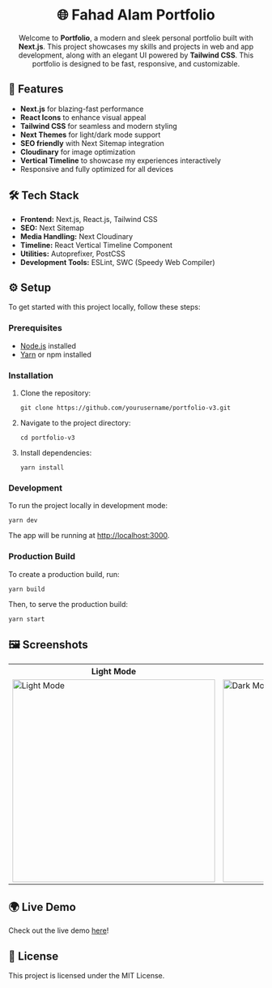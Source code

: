 <h1 align="center">🌐 Fahad Alam Portfolio </h1>

<p align="center">
  Welcome to <strong> Portfolio</strong>, a modern and sleek personal portfolio built with <strong>Next.js</strong>. This project showcases my skills and projects in web and app development, along with an elegant UI powered by <strong>Tailwind CSS</strong>. This portfolio is designed to be fast, responsive, and customizable.
</p>

<h2>🚀 Features</h2>
<ul>
  <li><strong>Next.js</strong> for blazing-fast performance</li>
  <li><strong>React Icons</strong> to enhance visual appeal</li>
  <li><strong>Tailwind CSS</strong> for seamless and modern styling</li>
  <li><strong>Next Themes</strong> for light/dark mode support</li>
  <li><strong>SEO friendly</strong> with Next Sitemap integration</li>
  <li><strong>Cloudinary</strong> for image optimization</li>
  <li><strong>Vertical Timeline</strong> to showcase my experiences interactively</li>
  <li>Responsive and fully optimized for all devices</li>
</ul>

<h2>🛠️ Tech Stack</h2>
<ul>
  <li><strong>Frontend:</strong> Next.js, React.js, Tailwind CSS</li>
  <li><strong>SEO:</strong> Next Sitemap</li>
  <li><strong>Media Handling:</strong> Next Cloudinary</li>
  <li><strong>Timeline:</strong> React Vertical Timeline Component</li>
  <li><strong>Utilities:</strong> Autoprefixer, PostCSS</li>
  <li><strong>Development Tools:</strong> ESLint, SWC (Speedy Web Compiler)</li>
</ul>

<h2>⚙️ Setup</h2>
<p>To get started with this project locally, follow these steps:</p>

<h3>Prerequisites</h3>
<ul>
  <li><a href="https://nodejs.org/en/">Node.js</a> installed</li>
  <li><a href="https://yarnpkg.com/">Yarn</a> or npm installed</li>
</ul>

<h3>Installation</h3>
<ol>
  <li>Clone the repository:</li>

  <pre><code>git clone https://github.com/yourusername/portfolio-v3.git</code></pre>

  <li>Navigate to the project directory:</li>

  <pre><code>cd portfolio-v3</code></pre>

  <li>Install dependencies:</li>

  <pre><code>yarn install</code></pre>
</ol>

<h3>Development</h3>
<p>To run the project locally in development mode:</p>

<pre><code>yarn dev</code></pre>
<p>The app will be running at <a href="http://localhost:3000">http://localhost:3000</a>.</p>

<h3>Production Build</h3>
<p>To create a production build, run:</p>

<pre><code>yarn build</code></pre>

<p>Then, to serve the production build:</p>

<pre><code>yarn start</code></pre>

<h2>🖼️ Screenshots</h2>

<table>
  <tr>
    <th>Light Mode</th>
    <th>Dark Mode</th>
  </tr>
  <tr>
    <td><img src="./screenshots/light-mode.png" alt="Light Mode" width="400"/></td>
    <td><img src="./screenshots/dark-mode.png" alt="Dark Mode" width="400"/></td>
  </tr>
</table>

<h2>🌍 Live Demo</h2>
<p>Check out the live demo <a href="https://your-portfolio-demo-link.com">here</a>!</p>

<h2>📄 License</h2>
<p>This project is licensed under the MIT License.</p>
